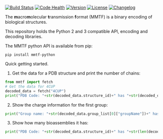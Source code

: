 [![Build Status](https://travis-ci.org/rcsb/mmtf-python.svg?branch=master)](https://travis-ci.org/rcsb/mmtf-python)
[![Code Health](https://landscape.io/github/rcsb/mmtf-python/master/landscape.svg?style=flat)](https://landscape.io/github/rcsb/mmtf-python/master)
[![Version](http://img.shields.io/badge/version-1.0.11-blue.svg?style=flat)](https://github.com/rcsb/mmtf-python/)
[![License](http://img.shields.io/badge/license-Apache%202.0-blue.svg?style=flat)](https://github.com/rcsb/mmtf-python/blob/master/LICENSE.txt)
[![Changelog](https://img.shields.io/badge/changelog--lightgrey.svg?style=flat)](https://github.com/rcsb/mmtf-python/blob/master/CHANGELOG.md)


The **m**acro**m**olecular **t**ransmission **f**ormat (MMTF) is a binary encoding of biological structures.

This repository holds the Python 2 and 3 compatible API, encoding and decoding libraries. 

The MMTF python API is available from pip:
```
pip install mmtf-python
```

Quick getting started.

1) Get the data for a PDB structure and print the number of chains:
```python
from mmtf import fetch
# Get the data for 4CUP
decoded_data = fetch("4CUP")
print("PDB Code: "+str(decoded_data.structure_id)+" has "+str(decoded_data.num_chains)+" chains")
```
2) Show the charge information for the first group:
```python
print("Group name: "+str(decoded_data.group_list[0]["groupName"])+" has the following atomic charges: "+",".join([str(x) for x in decoded_data.group_list[0]["formalChargeList"]]))

```
3) Show how many bioassemblies it has:
```python
print("PDB Code: "+str(decoded_data.structure_id)+" has "+str(len(decoded_data.bio_assembly))+" bioassemblies")
```
